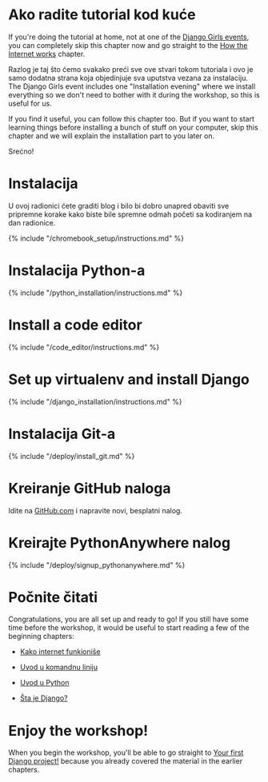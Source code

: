 # Ako radite tutorial kod kuće

If you're doing the tutorial at home, not at one of the [Django Girls events](https://djangogirls.org/events/), you can completely skip this chapter now and go straight to the [How the Internet works](../how_the_internet_works/README.md) chapter.

Razlog je taj što ćemo svakako preći sve ove stvari tokom tutoriala i ovo je samo dodatna strana koja objedinjuje sva uputstva vezana za instalaciju. The Django Girls event includes one "Installation evening" where we install everything so we don't need to bother with it during the workshop, so this is useful for us.

If you find it useful, you can follow this chapter too. But if you want to start learning things before installing a bunch of stuff on your computer, skip this chapter and we will explain the installation part to you later on.

Srećno!

# Instalacija

U ovoj radionici ćete graditi blog i bilo bi dobro unapred obaviti sve pripremne korake kako biste bile spremne odmah početi sa kodiranjem na dan radionice.

<!--sec data-title="Chromebook setup (if you're using one)"
data-id="chromebook_setup" data-collapse=true ces--> {% include "/chromebook_setup/instructions.md" %} 

<!--endsec-->

# Instalacija Python-a

{% include "/python_installation/instructions.md" %}

# Install a code editor

{% include "/code_editor/instructions.md" %}

# Set up virtualenv and install Django

{% include "/django_installation/instructions.md" %}

# Instalacija Git-a

{% include "/deploy/install_git.md" %}

# Kreiranje GitHub naloga

Idite na [GitHub.com](https://www.github.com) i napravite novi, besplatni nalog.

# Kreirajte PythonAnywhere nalog

{% include "/deploy/signup_pythonanywhere.md" %}

# Počnite čitati

Congratulations, you are all set up and ready to go! If you still have some time before the workshop, it would be useful to start reading a few of the beginning chapters:

* [Kako internet funkioniše](../how_the_internet_works/README.md)

* [Uvod u komandnu liniju](../intro_to_command_line/README.md)

* [Uvod u Python](../python_introduction/README.md)

* [Šta je Django?](../django/README.md)

# Enjoy the workshop!

When you begin the workshop, you'll be able to go straight to [Your first Django project!](../django_start_project/README.md) because you already covered the material in the earlier chapters.
